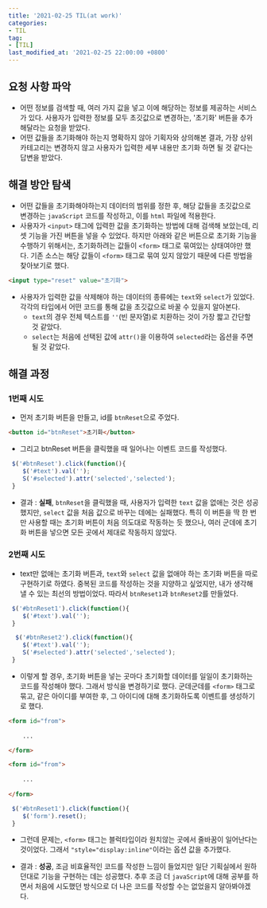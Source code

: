 ```yaml
---
title: '2021-02-25 TIL(at work)'
categories:
- TIL
tag:
- [TIL]
last_modified_at: '2021-02-25 22:00:00 +0800'
---
```


## 요청 사항 파악
- 어떤 정보를 검색할 때, 여러 가지 값을 넣고 이에 해당하는 정보를 제공하는 서비스가 있다. 사용자가 입력한 정보를 모두 초깃값으로 변경하는, '초기화' 버튼을 추가해달라는 요청을 받았다.
- 어떤 값들을 초기화해야 하는지 명확하지 않아 기획자와 상의해본 결과, 가장 상위 카테고리는 변경하지 않고 사용자가 입력한 세부 내용만 초기화 하면 될 것 같다는 답변을 받았다.

## 해결 방안 탐색
- 어떤 값들을 초기화해야하는지 데이터의 범위를 정한 후, 해당 값들을 초깃값으로 변경하는 `javaScript` 코드를 작성하고, 이를 `html` 파일에 적용한다.
- 사용자가 `<input>` 태그에 입력한 값을 초기화하는 방법에 대해 검색해 보았는데, 리셋 기능을 가진 버튼을 넣을 수 있었다. 하지만 아래와 같은 버튼으로 초기화 기능을 수행하기 위해서는, 초기화하려는 값들이 `<form>` 태그로 묶여있는 상태여야만 했다. 기존 소스는 해당 값들이 `<form>` 태그로 묶여 있지 않았기 때문에 다른 방법을 찾아보기로 했다.

```html
<input type="reset" value="초기화">
```

- 사용자가 입력한 값을 삭제해야 하는 데이터의 종류에는 `text`와 `select`가 있었다. 각각의 타입에서 어떤 코드를 통해 값을 초깃값으로 바꿀 수 있을지 알아본다.
  - `text`의 경우 전체 텍스트를 `''`(빈 문자열)로 치환하는 것이 가장 짧고 간단할 것 같았다.
  - `select`는 처음에 선택된 값에 `attr()`을 이용하여 `selected`라는 옵션을 주면 될 것 같았다.
  
## 해결 과정
### 1번째 시도
- 먼저 초기화 버튼을 만들고, id를 `btnReset`으로 주었다.

```html
<button id="btnReset">초기화</button>
```
- 그리고 btnReset 버튼을 클릭했을 때 일어나는 이벤트 코드를 작성했다.

```javaScript
 $('#btnReset').click(function(){
    $('#text').val('');
    S('#selected').attr('selected','selected');
 }
```

- 결과 : **실패**, `btnReset`을 클릭했을 때, 사용자가 입력한 `text` 값을 없애는 것은 성공했지만, `select` 값을 처음 값으로 바꾸는 데에는 실패했다. 특히 이 버튼을 딱 한 번만 사용할 때는 초기화 버튼이 처음 의도대로 작동하는 듯 했으나, 여러 군데에 초기화 버튼을 넣으면 모든 곳에서 제대로 작동하지 않았다.

### 2번째 시도
- text만 없애는 초기화 버튼과, `text`와 `select` 값을 없애야 하는 초기화 버튼을 따로 구현하기로 하였다. 중복된 코드를 작성하는 것을 지양하고 싶었지만, 내가 생각해낼 수 있는 최선의 방법이었다. 따라서 `btnReset1`과 `btnReset2`를 만들었다. 
  
```javaScript
 $('#btnReset1').click(function(){
    $('#text').val('');
 }

  $('#btnReset2').click(function(){
    $('#text').val('');
    S('#selected').attr('selected','selected');
 }
```

- 이렇게 할 경우, 초기화 버튼을 넣는 곳마다 초기화할 데이터를 일일이 초기화하는 코드를 작성해야 했다. 그래서 방식을 변경하기로 했다. 군데군데를 `<form>` 태그로 묶고, 같은 아이디를 부여한 후, 그 아이디에 대해 초기화하도록 이벤트를 생성하기로 했다. 

```html
<form id="from">
    
    ...

</form>

<form id="from">
    
    ...
    
</form>
```

```javascript
 $('#btnReset1').click(function(){
    $('form').reset();
 }
```
- 그런데 문제는, `<form>` 태그는 블럭타입이라 원치않는 곳에서 줄바꿈이 일어난다는 것이었다. 그래서 `"style="display:inline"`이라는 옵션 값을 추가했다.

- 결과 : **성공**, 조금 비효율적인 코드를 작성한 느낌이 들었지만 일단 기획실에서 원하던대로 기능을 구현하는 데는 성공했다. 추후 조금 더 `javaScript`에 대해 공부를 하면서 처음에 시도했던 방식으로 더 나은 코드를 작성할 수는 없었을지 알아봐야겠다.